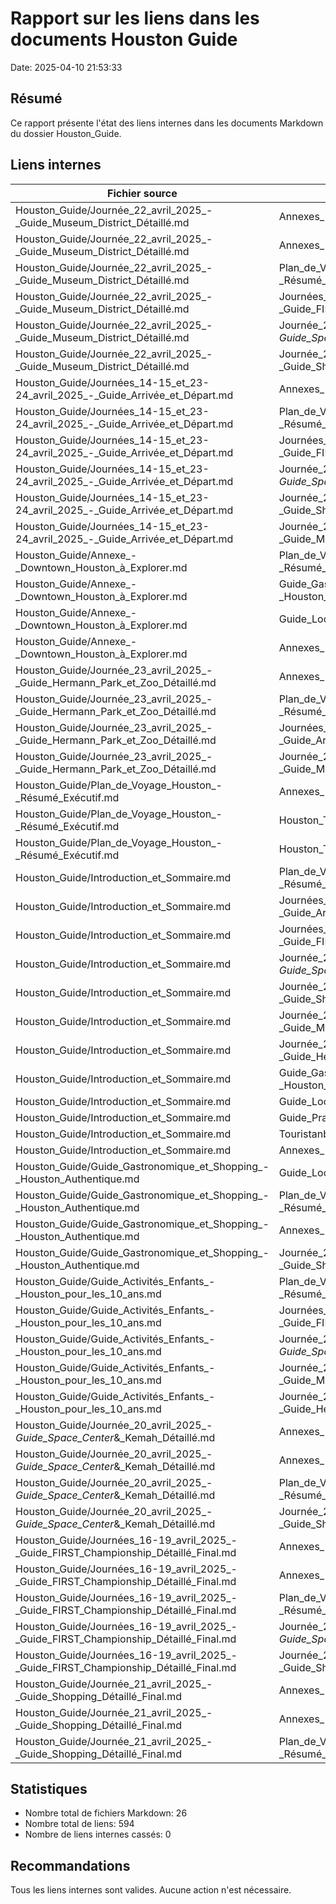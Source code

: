 # Rapport sur les liens dans les documents Houston Guide

Date: 2025-04-10 21:53:33

## Résumé

Ce rapport présente l'état des liens internes dans les documents Markdown du dossier Houston_Guide.

## Liens internes

| Fichier source | Lien | Statut |
|---------------|------|--------|
| Houston_Guide/Journée_22_avril_2025_-_Guide_Museum_District_Détaillé.md | Annexes_-_Cartes_et_Liens_Utiles.md | ✅ OK |
| Houston_Guide/Journée_22_avril_2025_-_Guide_Museum_District_Détaillé.md | Annexes_-_Cartes_et_Liens_Utiles.md | ✅ OK |
| Houston_Guide/Journée_22_avril_2025_-_Guide_Museum_District_Détaillé.md | Plan_de_Voyage_Houston_-_Résumé_Exécutif.md | ✅ OK |
| Houston_Guide/Journée_22_avril_2025_-_Guide_Museum_District_Détaillé.md | Journées_16-19_avril_2025_-_Guide_FIRST_Championship_Détaillé_Final.md | ✅ OK |
| Houston_Guide/Journée_22_avril_2025_-_Guide_Museum_District_Détaillé.md | Journée_20_avril_2025_-_Guide_Space_Center_&_Kemah_Détaillé.md | ✅ OK |
| Houston_Guide/Journée_22_avril_2025_-_Guide_Museum_District_Détaillé.md | Journée_21_avril_2025_-_Guide_Shopping_Détaillé_Final.md | ✅ OK |
| Houston_Guide/Journées_14-15_et_23-24_avril_2025_-_Guide_Arrivée_et_Départ.md | Annexes_-_Cartes_et_Liens_Utiles.md | ✅ OK |
| Houston_Guide/Journées_14-15_et_23-24_avril_2025_-_Guide_Arrivée_et_Départ.md | Plan_de_Voyage_Houston_-_Résumé_Exécutif.md | ✅ OK |
| Houston_Guide/Journées_14-15_et_23-24_avril_2025_-_Guide_Arrivée_et_Départ.md | Journées_16-19_avril_2025_-_Guide_FIRST_Championship_Détaillé_Final.md | ✅ OK |
| Houston_Guide/Journées_14-15_et_23-24_avril_2025_-_Guide_Arrivée_et_Départ.md | Journée_20_avril_2025_-_Guide_Space_Center_&_Kemah_Détaillé.md | ✅ OK |
| Houston_Guide/Journées_14-15_et_23-24_avril_2025_-_Guide_Arrivée_et_Départ.md | Journée_21_avril_2025_-_Guide_Shopping_Détaillé_Final.md | ✅ OK |
| Houston_Guide/Journées_14-15_et_23-24_avril_2025_-_Guide_Arrivée_et_Départ.md | Journée_22_avril_2025_-_Guide_Museum_District_Détaillé.md | ✅ OK |
| Houston_Guide/Annexe_-_Downtown_Houston_à_Explorer.md | Plan_de_Voyage_Houston_-_Résumé_Exécutif.md | ✅ OK |
| Houston_Guide/Annexe_-_Downtown_Houston_à_Explorer.md | Guide_Gastronomique_et_Shopping_-_Houston_Authentique.md | ✅ OK |
| Houston_Guide/Annexe_-_Downtown_Houston_à_Explorer.md | Guide_Local_Houston___Manger_Acheter.md | ✅ OK |
| Houston_Guide/Annexe_-_Downtown_Houston_à_Explorer.md | Annexes_-_Cartes_et_Liens_Utiles.md | ✅ OK |
| Houston_Guide/Journée_23_avril_2025_-_Guide_Hermann_Park_et_Zoo_Détaillé.md | Annexes_-_Cartes_et_Liens_Utiles.md | ✅ OK |
| Houston_Guide/Journée_23_avril_2025_-_Guide_Hermann_Park_et_Zoo_Détaillé.md | Plan_de_Voyage_Houston_-_Résumé_Exécutif.md | ✅ OK |
| Houston_Guide/Journée_23_avril_2025_-_Guide_Hermann_Park_et_Zoo_Détaillé.md | Journées_14-15_et_23-24_avril_2025_-_Guide_Arrivée_et_Départ.md | ✅ OK |
| Houston_Guide/Journée_23_avril_2025_-_Guide_Hermann_Park_et_Zoo_Détaillé.md | Journée_22_avril_2025_-_Guide_Museum_District_Détaillé.md | ✅ OK |
| Houston_Guide/Plan_de_Voyage_Houston_-_Résumé_Exécutif.md | Annexes_-_Cartes_et_Liens_Utiles.md | ✅ OK |
| Houston_Guide/Plan_de_Voyage_Houston_-_Résumé_Exécutif.md | Houston_Trip_Plan_-_Day_8_Detailed.md | ✅ OK |
| Houston_Guide/Plan_de_Voyage_Houston_-_Résumé_Exécutif.md | Houston_Trip_Plan_-_Detailed_Outline.md | ✅ OK |
| Houston_Guide/Introduction_et_Sommaire.md | Plan_de_Voyage_Houston_-_Résumé_Exécutif.md | ✅ OK |
| Houston_Guide/Introduction_et_Sommaire.md | Journées_14-15_et_23-24_avril_2025_-_Guide_Arrivée_et_Départ.md | ✅ OK |
| Houston_Guide/Introduction_et_Sommaire.md | Journées_16-19_avril_2025_-_Guide_FIRST_Championship_Détaillé_Final.md | ✅ OK |
| Houston_Guide/Introduction_et_Sommaire.md | Journée_20_avril_2025_-_Guide_Space_Center_&_Kemah_Détaillé.md | ✅ OK |
| Houston_Guide/Introduction_et_Sommaire.md | Journée_21_avril_2025_-_Guide_Shopping_Détaillé_Final.md | ✅ OK |
| Houston_Guide/Introduction_et_Sommaire.md | Journée_22_avril_2025_-_Guide_Museum_District_Détaillé.md | ✅ OK |
| Houston_Guide/Introduction_et_Sommaire.md | Journée_23_avril_2025_-_Guide_Hermann_Park_et_Zoo_Détaillé.md | ✅ OK |
| Houston_Guide/Introduction_et_Sommaire.md | Guide_Gastronomique_et_Shopping_-_Houston_Authentique.md | ✅ OK |
| Houston_Guide/Introduction_et_Sommaire.md | Guide_Local_Houston___Manger_Acheter.md | ✅ OK |
| Houston_Guide/Introduction_et_Sommaire.md | Guide_Pratique_Touristanbul.md | ✅ OK |
| Houston_Guide/Introduction_et_Sommaire.md | Touristanbul.md | ✅ OK |
| Houston_Guide/Introduction_et_Sommaire.md | Annexes_-_Cartes_et_Liens_Utiles.md | ✅ OK |
| Houston_Guide/Guide_Gastronomique_et_Shopping_-_Houston_Authentique.md | Guide_Local_Houston___Manger_Acheter.md | ✅ OK |
| Houston_Guide/Guide_Gastronomique_et_Shopping_-_Houston_Authentique.md | Plan_de_Voyage_Houston_-_Résumé_Exécutif.md | ✅ OK |
| Houston_Guide/Guide_Gastronomique_et_Shopping_-_Houston_Authentique.md | Annexes_-_Cartes_et_Liens_Utiles.md | ✅ OK |
| Houston_Guide/Guide_Gastronomique_et_Shopping_-_Houston_Authentique.md | Journée_21_avril_2025_-_Guide_Shopping_Détaillé_Final.md | ✅ OK |
| Houston_Guide/Guide_Activités_Enfants_-_Houston_pour_les_10_ans.md | Plan_de_Voyage_Houston_-_Résumé_Exécutif.md | ✅ OK |
| Houston_Guide/Guide_Activités_Enfants_-_Houston_pour_les_10_ans.md | Journées_16-19_avril_2025_-_Guide_FIRST_Championship_Détaillé_Final.md | ✅ OK |
| Houston_Guide/Guide_Activités_Enfants_-_Houston_pour_les_10_ans.md | Journée_20_avril_2025_-_Guide_Space_Center_&_Kemah_Détaillé.md | ✅ OK |
| Houston_Guide/Guide_Activités_Enfants_-_Houston_pour_les_10_ans.md | Journée_22_avril_2025_-_Guide_Museum_District_Détaillé.md | ✅ OK |
| Houston_Guide/Guide_Activités_Enfants_-_Houston_pour_les_10_ans.md | Journée_23_avril_2025_-_Guide_Hermann_Park_et_Zoo_Détaillé.md | ✅ OK |
| Houston_Guide/Journée_20_avril_2025_-_Guide_Space_Center_&_Kemah_Détaillé.md | Annexes_-_Cartes_et_Liens_Utiles.md | ✅ OK |
| Houston_Guide/Journée_20_avril_2025_-_Guide_Space_Center_&_Kemah_Détaillé.md | Annexes_-_Cartes_et_Liens_Utiles.md | ✅ OK |
| Houston_Guide/Journée_20_avril_2025_-_Guide_Space_Center_&_Kemah_Détaillé.md | Plan_de_Voyage_Houston_-_Résumé_Exécutif.md | ✅ OK |
| Houston_Guide/Journée_20_avril_2025_-_Guide_Space_Center_&_Kemah_Détaillé.md | Journée_21_avril_2025_-_Guide_Shopping_Détaillé_Final.md | ✅ OK |
| Houston_Guide/Journées_16-19_avril_2025_-_Guide_FIRST_Championship_Détaillé_Final.md | Annexes_-_Cartes_et_Liens_Utiles.md | ✅ OK |
| Houston_Guide/Journées_16-19_avril_2025_-_Guide_FIRST_Championship_Détaillé_Final.md | Annexes_-_Cartes_et_Liens_Utiles.md | ✅ OK |
| Houston_Guide/Journées_16-19_avril_2025_-_Guide_FIRST_Championship_Détaillé_Final.md | Plan_de_Voyage_Houston_-_Résumé_Exécutif.md | ✅ OK |
| Houston_Guide/Journées_16-19_avril_2025_-_Guide_FIRST_Championship_Détaillé_Final.md | Journée_20_avril_2025_-_Guide_Space_Center_&_Kemah_Détaillé.md | ✅ OK |
| Houston_Guide/Journées_16-19_avril_2025_-_Guide_FIRST_Championship_Détaillé_Final.md | Journée_21_avril_2025_-_Guide_Shopping_Détaillé_Final.md | ✅ OK |
| Houston_Guide/Journée_21_avril_2025_-_Guide_Shopping_Détaillé_Final.md | Annexes_-_Cartes_et_Liens_Utiles.md | ✅ OK |
| Houston_Guide/Journée_21_avril_2025_-_Guide_Shopping_Détaillé_Final.md | Annexes_-_Cartes_et_Liens_Utiles.md | ✅ OK |
| Houston_Guide/Journée_21_avril_2025_-_Guide_Shopping_Détaillé_Final.md | Plan_de_Voyage_Houston_-_Résumé_Exécutif.md | ✅ OK |

## Statistiques

- Nombre total de fichiers Markdown: 26
- Nombre total de liens: 594
- Nombre de liens internes cassés: 0

## Recommandations

Tous les liens internes sont valides. Aucune action n'est nécessaire.
